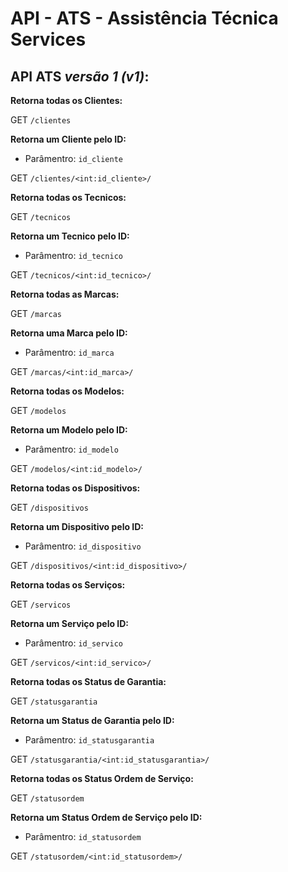 # API - ATS - Assistência Técnica Services

## API ATS *versão 1 (v1)*:

**Retorna todas os Clientes:**

GET `/clientes`

**Retorna um Cliente pelo ID:**

* Parâmentro: `id_cliente`

GET `/clientes/<int:id_cliente>/` 

**Retorna todas os Tecnicos:**

GET `/tecnicos`

**Retorna um Tecnico pelo ID:**

* Parâmentro: `id_tecnico`

GET `/tecnicos/<int:id_tecnico>/` 

**Retorna todas as Marcas:**

GET `/marcas`

**Retorna uma Marca pelo ID:**

* Parâmentro: `id_marca`

GET `/marcas/<int:id_marca>/` 

**Retorna todas os Modelos:**

GET `/modelos`

**Retorna um Modelo pelo ID:**

* Parâmentro: `id_modelo`

GET `/modelos/<int:id_modelo>/` 

**Retorna todas os Dispositivos:**

GET `/dispositivos`

**Retorna um Dispositivo pelo ID:**

* Parâmentro: `id_dispositivo`

GET `/dispositivos/<int:id_dispositivo>/` 

**Retorna todas os Serviços:**

GET `/servicos`

**Retorna um Serviço pelo ID:**

* Parâmentro: `id_servico`

GET `/servicos/<int:id_servico>/` 

**Retorna todas os Status de Garantia:**

GET `/statusgarantia`

**Retorna um Status de Garantia pelo ID:**

* Parâmentro: `id_statusgarantia`

GET `/statusgarantia/<int:id_statusgarantia>/` 

**Retorna todas os Status Ordem de Serviço:**

GET `/statusordem`

**Retorna um Status Ordem de Serviço pelo ID:**

* Parâmentro: `id_statusordem`

GET `/statusordem/<int:id_statusordem>/` 
